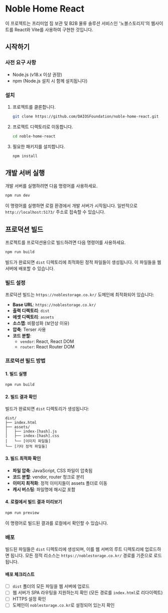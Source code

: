 # Noble Home React

이 프로젝트는 프리미엄 짐 보관 및 B2B 물류 솔루션 서비스인 '노블스토리지'의 웹사이트를 React와 Vite를 사용하여 구현한 것입니다.

## 시작하기

### 사전 요구 사항

- Node.js (v18.x 이상 권장)
- npm (Node.js 설치 시 함께 설치됩니다)

### 설치

1. 프로젝트를 클론합니다.
   ```sh
   git clone https://github.com/DAIOSFoundation/noble-home-react.git
   ```
2. 프로젝트 디렉토리로 이동합니다.
   ```sh
   cd noble-home-react
   ```
3. 필요한 패키지를 설치합니다.
   ```sh
   npm install
   ```

## 개발 서버 실행

개발 서버를 실행하려면 다음 명령어를 사용하세요.

```sh
npm run dev
```

이 명령어를 실행하면 로컬 환경에서 개발 서버가 시작됩니다. 일반적으로 `http://localhost:5173/` 주소로 접속할 수 있습니다.

## 프로덕션 빌드

프로젝트를 프로덕션용으로 빌드하려면 다음 명령어를 사용하세요.

```sh
npm run build
```

빌드가 완료되면 `dist` 디렉토리에 최적화된 정적 파일들이 생성됩니다. 이 파일들을 웹 서버에 배포할 수 있습니다.

### 빌드 설정

프로덕션 빌드는 `https://noblestorage.co.kr/` 도메인에 최적화되어 있습니다:

- **Base URL**: `https://noblestorage.co.kr/`
- **출력 디렉토리**: `dist`
- **에셋 디렉토리**: `assets`
- **소스맵**: 비활성화 (보안상 이유)
- **압축**: Terser 사용
- **코드 분할**: 
  - `vendor`: React, React DOM
  - `router`: React Router DOM

### 프로덕션 빌드 방법

#### 1. 빌드 실행
```sh
npm run build
```

#### 2. 빌드 결과 확인
빌드가 완료되면 `dist` 디렉토리가 생성됩니다:
```
dist/
├── index.html
├── assets/
│   ├── index-[hash].js
│   ├── index-[hash].css
│   └── [이미지 파일들]
└── [기타 정적 파일들]
```

#### 3. 빌드 최적화 확인
- **파일 압축**: JavaScript, CSS 파일이 압축됨
- **코드 분할**: vendor, router 청크로 분리
- **이미지 최적화**: 정적 이미지들이 assets 폴더로 이동
- **캐시 버스팅**: 파일명에 해시값 포함

#### 4. 로컬에서 빌드 결과 미리보기
```sh
npm run preview
```
이 명령어로 빌드된 결과를 로컬에서 확인할 수 있습니다.

### 배포

빌드된 파일들은 `dist` 디렉토리에 생성되며, 이를 웹 서버의 루트 디렉토리에 업로드하면 됩니다. 모든 정적 리소스는 `https://noblestorage.co.kr/` 경로를 기준으로 로드됩니다.

#### 배포 체크리스트
- [ ] `dist` 폴더의 모든 파일을 웹 서버에 업로드
- [ ] 웹 서버가 SPA 라우팅을 지원하는지 확인 (모든 경로를 `index.html`로 리다이렉트)
- [ ] HTTPS 설정 확인
- [ ] 도메인이 `noblestorage.co.kr`로 설정되어 있는지 확인
